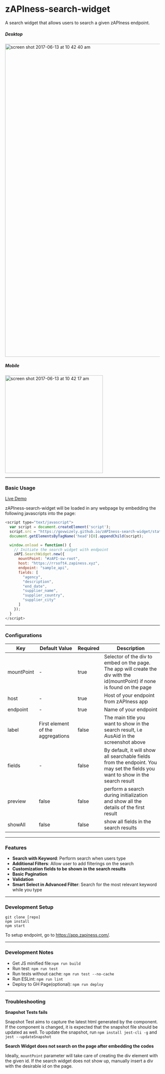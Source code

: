 # zAPIness-search-widget

A search widget that allows users to search a given zAPIness endpoint.

##### Desktop

<img width="1017" alt="screen shot 2017-06-13 at 10 42 40 am" src="https://user-images.githubusercontent.com/21019282/27063567-100797c0-5025-11e7-8db8-ba0edbb40957.png">

##### Mobile

<img width="318" alt="screen shot 2017-06-13 at 10 42 17 am" src="https://user-images.githubusercontent.com/21019282/27063579-1f0d54e4-5025-11e7-909a-5ae9a8604749.png">

____


### Basic Usage

[Live Demo](https://govwizely.github.io/zAPIness-search-widget)

zAPIness-search-widget will be loaded in any webpage by embedding the following javascripts into the page:

```javascript
<script type="text/javascript">
  var script = document.createElement('script');
  script.src = "https://govwizely.github.io/zAPIness-search-widget/static/js/main.js";
  document.getElementsByTagName('head')[0].appendChild(script);

  window.onload = function() {
    // Initiate the search widget with endpoint
    zAPI.SearchWidget.new({
      mountPoint: "#zAPI-sw-root",
      host: "https://rrsoft4.zapiness.xyz",
      endpoint: "sample_api",
      fields: [
        "agency",
        "description",
        "end_date",
        "supplier_name",
        "supplier_country",
        "supplier_city"
      ]
    });
  }
</script>
```

---

### Configurations
|  Key          | Default Value | Required | Description |
| ------------- |-------------| -----|----- |
| mountPoint    |  - | true | Selector of the div to embed on the page. The app will create the div with the id(mountPoint) if none is found on the page |
| host      | -    |   true | Host of your endpoint from zAPIness app  |
| endpoint | -     |   true | Name of your endpoint |
| label | First element of the aggregations |false| The main title you want to show in the search result, i.e AusAid in the screenshot above |
| fields | - | false |By default, it will show all searchable fields from the endpoint. You may set the fields you want to show in the search result|
| preview | false | false| perform a search during initialization and show all the details of the first result|
| showAll | false | false| show all fields in the search results |


---

### Features

* __Search with Keyword__: Perform search when users type
* __Additional Filters__: Allow user to add filterings on the search
* __Customization fields to be shown in the search results__
* __Basic Pagination__
* __Validation__
* __Smart Select in Advanced Filter__: Search for the most relevant keyword while you type

___

### Development Setup

```
git clone [repo]
npm install
npm start
```

To setup endpoint, go to https://app.zapiness.com/.
___

### Development Notes

* Get JS minified file:```npm run build```
* Run test: ```npm run test```
* Run tests without cache: ```npm run test --no-cache```
* Run ESLint: ```npm run lint```
* Deploy to GH Page(optional): ```npm run deploy```

___

### Troubleshooting

__Snapshot Tests fails__

Snapshot Test aims to capture the latest html generated by the component. If the component is changed, it is expected that the snapshot file should be updated as well. To update the snapshot, run ```npm install jest-cli -g``` and ```jest --updateSnapshot```

__Search Widget does not search on the page after embedding the codes__

Ideally, ```mountPoint``` parameter will take care of creating the div element with the given id. If the search widget does not show up, manually insert a div with the desirable id on the page.
